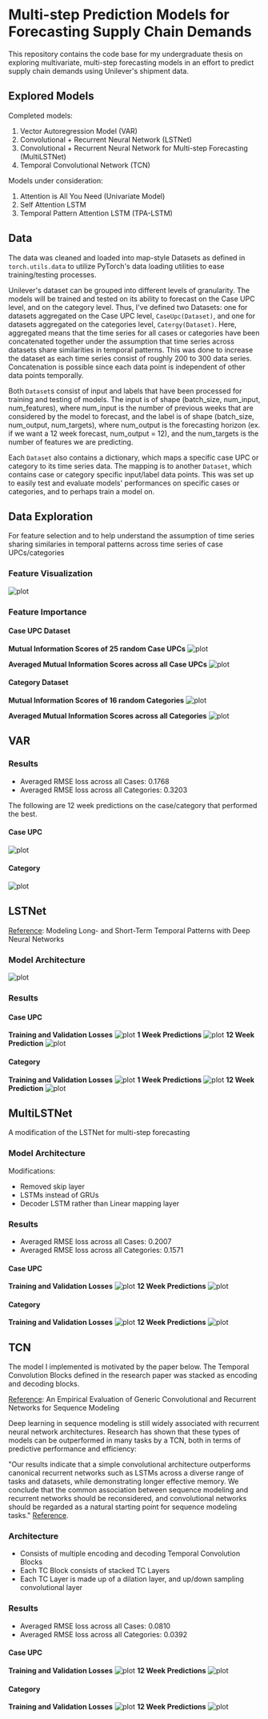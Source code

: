 # Multi-step Prediction Models for Forecasting Supply Chain Demands

This repository contains the code base for my undergraduate thesis on exploring multivariate,
multi-step forecasting models in an effort to predict supply chain demands using Unilever's shipment
data. 

## Explored Models

Completed models:

1. Vector Autoregression Model (VAR) 
2. Convolutional + Recurrent Neural Network (LSTNet)
3. Convolutional + Recurrent Neural Network for Multi-step Forecasting (MultiLSTNet)
4. Temporal Convolutional Network (TCN)

Models under consideration:

1. Attention is All You Need (Univariate Model)
2. Self Attention LSTM 
3. Temporal Pattern Attention LSTM (TPA-LSTM)

## Data
The data was cleaned and loaded into map-style Datasets as defined in `torch.utils.data`
to utilize PyTorch's data loading utilities to ease training/testing processes.

Unilever's dataset can be grouped into different levels of granularity. The models 
will be trained and tested on its ability to forecast on the Case UPC level, and on 
the category level. Thus, I've defined two Datasets: one for datasets aggregated on
the Case UPC level, `CaseUpc(Dataset)`, and one for datasets aggregated on the 
categories level, `Catergy(Dataset)`. Here, aggregated means that the time series
for all cases or categories have been concatenated together under the assumption 
that time series across datasets share similarities in temporal patterns. This 
was done to increase the dataset as each time series consist of roughly 200 to 300 
data series. Concatenation is possible since each data point is independent
of other data points temporally. 

Both `Dataset`s consist of input and labels that have been processed for 
training and testing of models. The input is of shape (batch_size, num_input, num_features),
where num_input is the number of previous weeks that are considered by the model
to forecast, and the label is of shape (batch_size, num_output, num_targets), where
num_output is the forecasting horizon (ex. if we want a 12 week forecast, num_output
= 12), and the num_targets is the number of features we are predicting.

Each `Dataset` also contains a dictionary, which maps a specific case UPC or category
to its time series data. The mapping is to another `Dataset`, which contains case
or category specific input/label data points. This was set up to easily test and
evaluate models' performances on specific cases or categories, and to perhaps train
a model on.

## Data Exploration
For feature selection and to help understand the assumption of time series sharing
similaries in temporal patterns across time series of case UPCs/categories

### Feature Visualization
![plot](figures/feature_visualizations.png)

### Feature Importance 
#### Case UPC Dataset
**Mutual Information Scores of 25 random Case UPCs**
![plot](figures/feature_importance_Case_UPC.png)

**Averaged Mutual Information Scores across all Case UPCs**
![plot](figures/feature_importance_Case_UPC_average.png)

#### Category Dataset
**Mutual Information Scores of 16 random Categories**
![plot](figures/feature_importance_Categories.png)

**Averaged Mutual Information Scores across all Categories**
![plot](figures/feature_importance_Categories_average.png)


## VAR
### Results
- Averaged RMSE loss across all Cases: 0.1768
- Averaged RMSE loss across all Categories: 0.3203

The following are 12 week predictions on the case/category
that performed the best.

#### Case UPC
![plot](figures/VAR_cases_12_step.png)

#### Category
![plot](figures/VAR_categories_12_step.png)

## LSTNet
[Reference]((https://arxiv.org/abs/1703.07015)): Modeling Long- and Short-Term Temporal Patterns with Deep Neural Networks

### Model Architecture
![plot](figures/LSTNet_arch.png)

### Results
#### Case UPC
**Training and Validation Losses**
![plot](figures/LSTNet_cases_loss.png)
**1 Week Predictions**
![plot](figures/LSTNet_cases_1_step.png)
**12 Week Prediction**
![plot](figures/LSTNet_cases_12_step.png)

#### Category
**Training and Validation Losses**
![plot](figures/LSTNet_categories_loss.png)
**1 Week Predictions**
![plot](figures/LSTNet_categories_1_step.png)
**12 Week Prediction**
![plot](figures/LSTNet_categories_12_step.png)

## MultiLSTNet
A modification of the LSTNet for multi-step forecasting 
### Model Architecture
Modifications:
- Removed skip layer
- LSTMs instead of GRUs
- Decoder LSTM rather than Linear mapping layer

### Results
- Averaged RMSE loss across all Cases: 0.2007
- Averaged RMSE loss across all Categories: 0.1571
#### Case UPC
**Training and Validation Losses**
![plot](figures/MultiLSTNet_cases_loss.png)
**12 Week Predictions**
![plot](figures/MultiLSTNet_cases_12_step.png)

#### Category
**Training and Validation Losses**
![plot](figures/MultiLSTNet_categories_loss.png)
**12 Week Predictions**
![plot](figures/MultiLSTNet_categories_12_step.png)

## TCN
The model I implemented is motivated by the paper below. The Temporal Convolution Blocks
defined in the research paper was stacked as encoding and decoding blocks.

[Reference](https://arxiv.org/pdf/1803.01271.pdf): An Empirical Evaluation of Generic Convolutional
and Recurrent Networks for Sequence Modeling

Deep learning in sequence modeling is still widely associated with 
recurrent neural network architectures. Research has shown that these types of 
models can be outperformed in many tasks by a TCN, both in terms of predictive 
performance and efficiency:

"Our results indicate that a simple convolutional architecture outperforms canonical recurrent networks
such as LSTMs across a diverse range of tasks
and datasets, while demonstrating longer effective
memory. We conclude that the common association between sequence modeling and recurrent
networks should be reconsidered, and convolutional networks should be regarded as a natural
starting point for sequence modeling tasks." [Reference](https://arxiv.org/pdf/1803.01271.pdf).

### Architecture
- Consists of multiple encoding and decoding Temporal Convolution Blocks
- Each TC Block consists of stacked TC Layers
- Each TC Layer is made up of a dilation layer, and up/down sampling convolutional layer

### Results
- Averaged RMSE loss across all Cases: 0.0810
- Averaged RMSE loss across all Categories: 0.0392
#### Case UPC
**Training and Validation Losses**
![plot](figures/TCN_cases_loss.png)
**12 Week Predictions**
![plot](figures/TCN_cases_12_step.png)

#### Category
**Training and Validation Losses**
![plot](figures/TCN_categories_loss.png)
**12 Week Predictions**
![plot](figures/TCN_categories_12_step.png)







